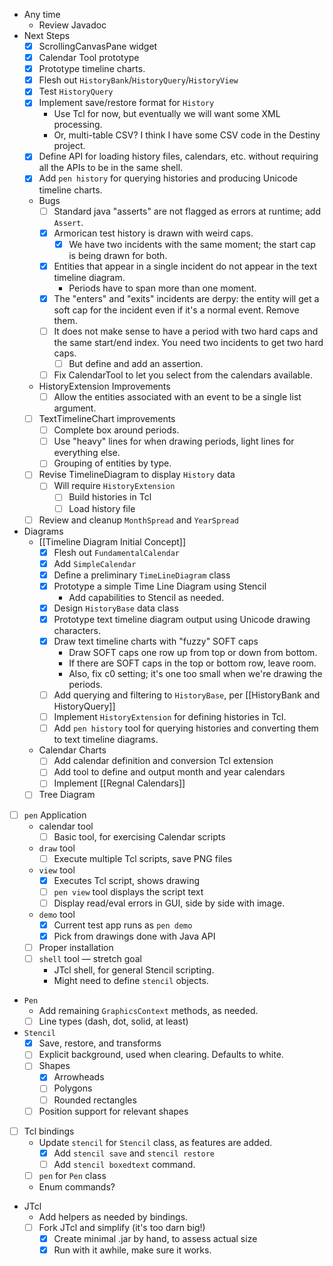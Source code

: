 - Any time
    - Review Javadoc
- Next Steps
    - [x] ScrollingCanvasPane widget
    - [x] Calendar Tool prototype
    - [x] Prototype timeline charts.
    - [x] Flesh out `HistoryBank`/`HistoryQuery`/`HistoryView`
    - [x] Test `HistoryQuery`
    - [x] Implement save/restore format for `History`
        - Use Tcl for now, but eventually we will want some XML processing.
        - Or, multi-table CSV? I think I have some CSV code in the Destiny project.
    - [x] Define API for loading history files, calendars, etc. without requiring all the APIs to be in the same shell.
    - [x] Add `pen history` for querying histories and producing Unicode timeline charts.
    - Bugs
        - [ ] Standard java "asserts" are not flagged as errors at runtime; add `Assert`.
        - [x] Armorican test history is drawn with weird caps.
            - [x] We have two incidents with the same moment; the start cap is being drawn for both.
        - [x] Entities that appear in a single incident do not appear in the text timeline diagram.
            - Periods have to span more than one moment.
        - [x] The "enters" and "exits" incidents are derpy: the entity will get a soft cap for the incident even if it's a normal event.  Remove them.
        - [ ] It does not make sense to have a period with two hard caps and the same start/end index.  You need two incidents to get two hard caps.
            - [ ] But define and add an assertion.
        - [ ] Fix CalendarTool to let you select from the calendars available.
    - HistoryExtension Improvements
        - [ ] Allow the entities associated with an event to be a single list argument.
    - [ ] TextTimelineChart improvements
        - [ ] Complete box around periods.
        - [ ] Use "heavy" lines for when drawing periods, light lines for everything else.
        - [ ] Grouping of entities by type.
    - [ ] Revise TimelineDiagram to display `History` data
        - [ ] Will require `HistoryExtension`
            - [ ] Build histories in Tcl
            - [ ] Load history file
    - [ ] Review and cleanup `MonthSpread` and `YearSpread`
- Diagrams
    - [[Timeline Diagram Initial Concept]]
        - [x] Flesh out `FundamentalCalendar`
        - [x] Add `SimpleCalendar`
        - [x] Define a preliminary `TimeLineDiagram` class
        - [x] Prototype a simple Time Line Diagram using Stencil
            - Add capabilities to Stencil as needed.
        - [x] Design `HistoryBase` data class
        - [x] Prototype text timeline diagram output using Unicode drawing characters.
        - [x] Draw text timeline charts with "fuzzy" SOFT caps
            - Draw SOFT caps one row up from top or down from bottom.
            - If there are SOFT caps in the top or bottom row, leave room.
            - Also, fix c0 setting; it's one too small when we're drawing the periods.
        - [ ] Add querying and filtering to `HistoryBase`, per [[HistoryBank and HistoryQuery]]
        - [ ] Implement `HistoryExtension` for defining histories in Tcl.
        - [ ] Add `pen history` tool for querying histories and converting them to text timeline diagrams.
    - Calendar Charts
        - [ ] Add calendar definition and conversion Tcl extension
        - [ ] Add tool to define and output month and year calendars
        - [ ] Implement [[Regnal Calendars]]
    - [ ] Tree Diagram
- [ ] `pen` Application
    -   calendar tool
        - [ ] Basic tool, for exercising Calendar scripts
    -  `draw` tool
        - [ ] Execute multiple Tcl scripts, save PNG files
    - `view` tool
        - [x] Executes Tcl script, shows drawing
        - [ ] `pen view` tool displays the script text
        - [ ] Display read/eval errors in GUI, side by side with image.
    - `demo` tool
        - [x] Current test app runs as `pen demo`
        - [x] Pick from drawings done with Java API
    - [ ] Proper installation
    - [ ] `shell` tool — stretch goal
        - JTcl shell, for general Stencil scripting.
        - Might need to define `stencil` objects.
- `Pen` 
    - Add remaining `GraphicsContext` methods, as needed.
    - [ ] Line types (dash, dot, solid, at least)
- `Stencil` 
    - [x] Save, restore, and transforms
    - [ ] Explicit background, used when clearing.  Defaults to white.
    - [ ] Shapes
        - [x] Arrowheads
        - [ ] Polygons
        - [ ] Rounded rectangles
    - [ ] Position support for relevant shapes
- [ ] Tcl bindings
    - Update `stencil` for `Stencil` class, as features are added.
        - [x] Add `stencil save` and `stencil restore`
        - [ ] Add `stencil boxedtext` command.
    - [ ] `pen` for `Pen` class 
    - Enum commands?
- JTcl
    - Add helpers as needed by bindings.
    - [ ] Fork JTcl and simplify (it's too darn big!)
        - [x] Create minimal .jar by hand, to assess actual size
        - [x] Run with it awhile, make sure it works.
